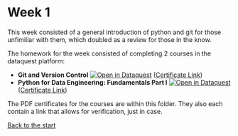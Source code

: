 # Week 1

This week consisted of a general introduction of python and git for those unfimiliar with them, which doubled as a review for those in the know.

The homework for the week consisted of completing 2 courses in the dataquest platform:

- **Git and Version Control** [![Open in Dataquest](https://img.shields.io/badge/link-dataquest-green)](https://www.dataquest.io/course/git-and-vcs/) ([Certificate Link](https://app.dataquest.io/view_cert/B71I8BM094T9YDRUQANO))
- **Python for Data Engineering: Fundamentals Part I** [![Open in Dataquest](https://img.shields.io/badge/link-dataquest-green)](https://www.dataquest.io/course/python-fundamentals-de/) ([Certificate Link](https://app.dataquest.io/view_cert/B71I8BM094T9YDRUQANO))

The PDF certificates for the courses are within this folder. They also each contain a link that allows for verification, just in case.

[Back to the start](https://github.com/ThiagoFPMR/DCA0209)